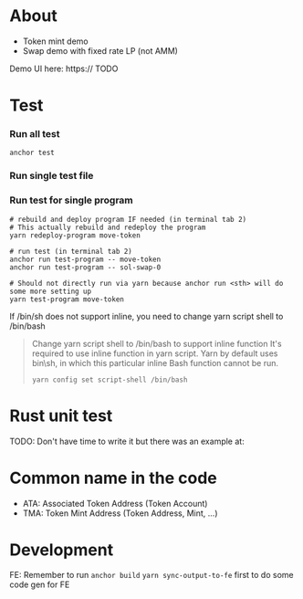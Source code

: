 # About
- Token mint demo
- Swap demo with fixed rate LP (not AMM) 

Demo UI here: https:// TODO

# Test
### Run all test
```
anchor test
```

### Run single test file
### Run test for single program
```
# rebuild and deploy program IF needed (in terminal tab 2)
# This actually rebuild and redeploy the program
yarn redeploy-program move-token

# run test (in terminal tab 2)
anchor run test-program -- move-token
anchor run test-program -- sol-swap-0

# Should not directly run via yarn because anchor run <sth> will do some more setting up
yarn test-program move-token
```

If /bin/sh does not support inline, you need to change yarn script shell to /bin/bash
> Change yarn script shell to /bin/bash to support inline function
> It's required to use inline function in yarn script.
> Yarn by default uses bin\sh, in which this particular inline Bash function cannot be run.
> 
> ```
> yarn config set script-shell /bin/bash
> ```

# Rust unit test
TODO: Don't have time to write it but there was an example at: 

# Common name in the code
- ATA: Associated Token Address (Token Account)
- TMA: Token Mint Address (Token Address, Mint, ...)

# Development
FE: Remember to run `anchor build` `yarn sync-output-to-fe` first to do some code gen for FE
